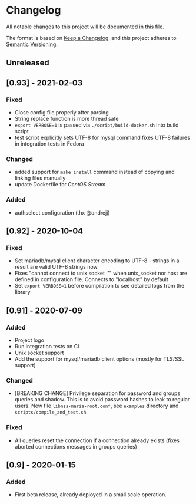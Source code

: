 # Changelog
All notable changes to this project will be documented in this file.

The format is based on [Keep a Changelog](https://keepachangelog.com/en/1.0.0/),
and this project adheres to [Semantic Versioning](https://semver.org/spec/v2.0.0.html).

## Unreleased

## [0.93] - 2021-02-03
### Fixed
- Close config file properly after parsing
- String replace function is more thread safe
- `export VERBOSE=1` is passed via `./script/build-docker.sh` into build script
- test script explicitly sets UTF-8 for mysql command fixes UTF-8 failures in integration tests in Fedora

### Changed
- added support for `make install` command instead of copying and linking files manually
- update Dockerfile for *CentOS Stream*

### Added
- authselect configuration (thx @ondrejj)

## [0.92] - 2020-10-04
### Fixed
- Set mariadb/mysql client character encoding to UTF-8 - strings in a result are valid UTF-8 strings now
- Fixes "cannot connect to unix socket ''" when unix_socket nor host are defined in configuration file. Connects to "localhost" by default
- Set `export VERBOSE=1` before compilation to see detailed logs from the library

## [0.91] - 2020-07-09
### Added
- Project logo
- Run integration tests on CI
- Unix socket support
- Add the support for mysql/mariadb client options (mostly for TLS/SSL support)

### Changed
- [BREAKING CHANGE] Privilege separation for password and groups queries and shadow. This is to avoid password hashes to leak to regular users. New file `libnss-maria-root.conf`, see `examples` directory and `scripts/compile_and_test.sh`.

### Fixed
- All queries reset the connection if a connection already exists (fixes aborted connections messages in groups queries)

## [0.9] - 2020-01-15
### Added
- First beta release, already deployed in a small scale operation.
